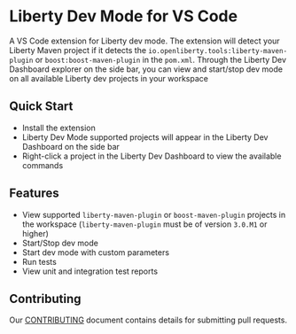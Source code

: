 # Liberty Dev Mode for VS Code
A VS Code extension for Liberty dev mode. The extension will detect your Liberty Maven project if it detects the `io.openliberty.tools:liberty-maven-plugin` or `boost:boost-maven-plugin` in the `pom.xml`. Through the Liberty Dev Dashboard explorer on the side bar, you can view and start/stop dev mode on all available Liberty dev projects in your workspace

## Quick Start
- Install the extension
- Liberty Dev Mode supported projects will appear in the Liberty Dev Dashboard on the side bar
- Right-click a project in the Liberty Dev Dashboard to view the available commands

## Features
- View supported `liberty-maven-plugin` or `boost-maven-plugin` projects in the workspace (`liberty-maven-plugin` must be of version `3.0.M1` or higher)
- Start/Stop dev mode
- Start dev mode with custom parameters
- Run tests
- View unit and integration test reports

## Contributing
Our [CONTRIBUTING](CONTRIBUTING.md) document contains details for submitting pull requests.